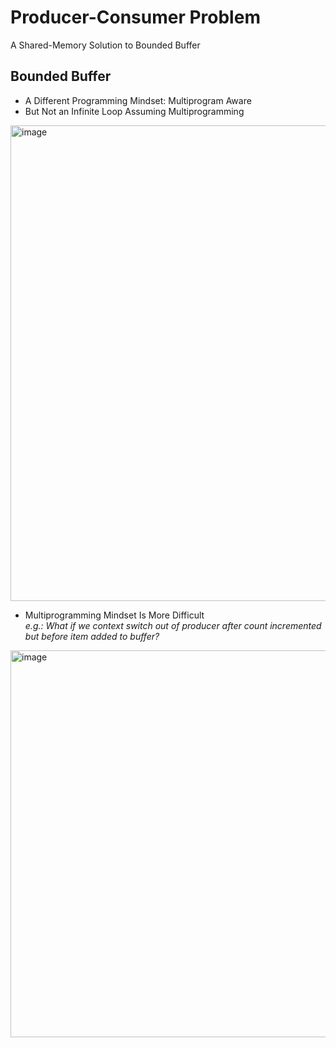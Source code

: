 # Producer-Consumer Problem
A Shared-Memory Solution to Bounded Buffer

## Bounded Buffer
- A Different Programming Mindset: Multiprogram Aware
- But Not an Infinite Loop Assuming Multiprogramming
<img width="761" alt="image" src="https://user-images.githubusercontent.com/74788199/217641358-50424dfc-1d5e-46be-a854-339de2e4c7f9.png">

- Multiprogramming Mindset Is More Difficult <br>
*e.g.: What if we context switch out of producer after count incremented but before
item added to buffer?*
<img width="619" alt="image" src="https://user-images.githubusercontent.com/74788199/217642138-e32b4ab6-60f7-4513-b9d9-c1d4f6173e12.png">


